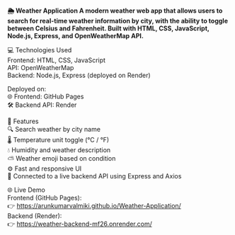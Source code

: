 **🌦️ Weather Application
A modern weather web app that allows users to search for real-time weather information by city, with the ability to toggle between Celsius and Fahrenheit.
Built with HTML, CSS, JavaScript, Node.js, Express, and OpenWeatherMap API.**

💻 Technologies Used  
Frontend: HTML, CSS, JavaScript  
API: OpenWeatherMap  
Backend: Node.js, Express (deployed on Render)  

Deployed on:  
🌐 Frontend: GitHub Pages  
🛠️ Backend API: Render  

🚀 Features  
🔍 Search weather by city name  
🌡️ Temperature unit toggle (°C / °F)  
💧 Humidity and weather description  
⛅ Weather emoji based on condition  
⚙️ Fast and responsive UI  
🔗 Connected to a live backend API using Express and Axios  

🌐 Live Demo  
Frontend (GitHub Pages):  
👉 https://arunkumarvalmiki.github.io/Weather-Application/  
Backend (Render):  
👉 https://weather-backend-mf26.onrender.com/

